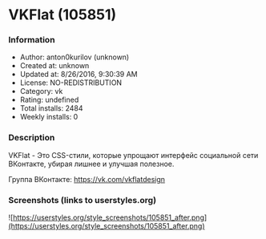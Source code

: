 # VKFlat (105851)

### Information
- Author: anton0kurilov (unknown)
- Created at: unknown
- Updated at: 8/26/2016, 9:30:39 AM
- License: NO-REDISTRIBUTION
- Category: vk
- Rating: undefined
- Total installs: 2484
- Weekly installs: 0


### Description
VKFlat - Это CSS-стили, которые упрощают интерфейс социальной сети ВКонтакте, убирая лишнее и улучшая полезное.

Группа ВКонтакте: https://vk.com/vkflatdesign


### Screenshots (links to userstyles.org)
![https://userstyles.org/style_screenshots/105851_after.png](https://userstyles.org/style_screenshots/105851_after.png)


